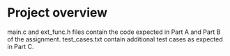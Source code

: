 # Project overview
main.c and ext_func.h files contain the code expected in Part A and Part B of the assignment.
test_cases.txt contain additional test cases as expected in Part C.


